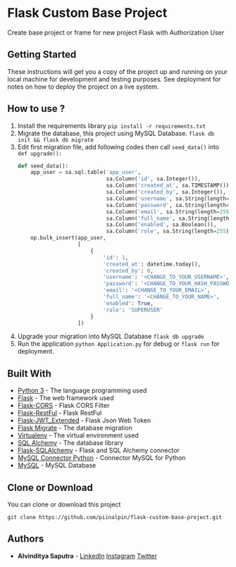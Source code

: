# Flask Custom Base Project
Create base project or frame for new project Flask with Authorization User

## Getting Started

These instructions will get you a copy of the project up and running on your local machine for development and testing purposes. See deployment for notes on how to deploy the project on a live system.

## How to use ?
1. Install the requirements library `pip install -r requirements.txt`
2. Migrate the database, this project using MySQL Database. `flask db init && flask db migrate`
3. Edit first migration file, add following codes then call `seed_data()` into `def upgrade():`
    ```Python
    def seed_data():
        app_user = sa.sql.table('app_user',
                                sa.Column('id', sa.Integer()),
                                sa.Column('created_at', sa.TIMESTAMP()),
                                sa.Column('created_by', sa.Integer()),
                                sa.Column('username', sa.String(length=255)),
                                sa.Column('password', sa.String(length=255)),
                                sa.Column('email', sa.String(length=255)),
                                sa.Column('full_name', sa.String(length=255)),
                                sa.Column('enabled', sa.Boolean()),
                                sa.Column('role', sa.String(length=255)))
        op.bulk_insert(app_user,
                       [
                           {
                               'id': 1,
                               'created_at': datetime.today(),
                               'created_by': 0,
                               'username': '<CHANGE_TO_YOUR_USERNAME>',
                               'password': '<CHANGE_TO_YOUR_HASH_PASSWORD_BASE64>',
                               'email': '<CHANGE_TO_YOUR_EMAIL>',
                               'full_name': '<CHANGE_TO_YOUR_NAME>',
                               'enabled': True,
                               'role': 'SUPERUSER'
                           }
                       ])
    ```
4. Upgrade your migration into MySQL Database `flask db upgrade`
5. Run the application `python Application.py` for debug or `flask run` for deployment.

## Built With

* [Python 3](https://www.python.org/download/releases/3.0/) - The language programming used
* [Flask](http://flask.pocoo.org/) - The web framework used
* [Flask-CORS](https://flask-cors.readthedocs.io/en/latest/) - Flask CORS Filter
* [Flask-RestFul](https://flask-restful.readthedocs.io/en/latest/) - Flask RestFul
* [Flask-JWT_Extended](https://flask-jwt-extended.readthedocs.io/en/stable/) - Flask Json Web Token
* [Flask Migrate](https://pypi.org/project/Flask-Migrate/) - The database migration
* [Virtualenv](https://virtualenv.pypa.io/en/latest/) - The virtual environment used
* [SQL Alchemy](https://www.sqlalchemy.org/) - The database library
* [Flask-SQLAlchemy](http://flask-sqlalchemy.pocoo.org/2.3/) - Flask and SQL Alchemy connector
* [MySQL Connector Python](https://pypi.org/project/mysql-connector-python/) - Connector MySQL for Python
* [MySQL](https://www.mysql.com/) - MySQL Database


## Clone or Download

You can clone or download this project
```
git clone https://github.com/piinalpin/flask-custom-base-project.git
```

## Authors

* **Alvinditya Saputra** - [LinkedIn](https://linkedin.com/in/piinalpin) [Instagram](https://www.instagram.com/piinalpin) [Twitter](https://www.twitter.com/piinalpin)
